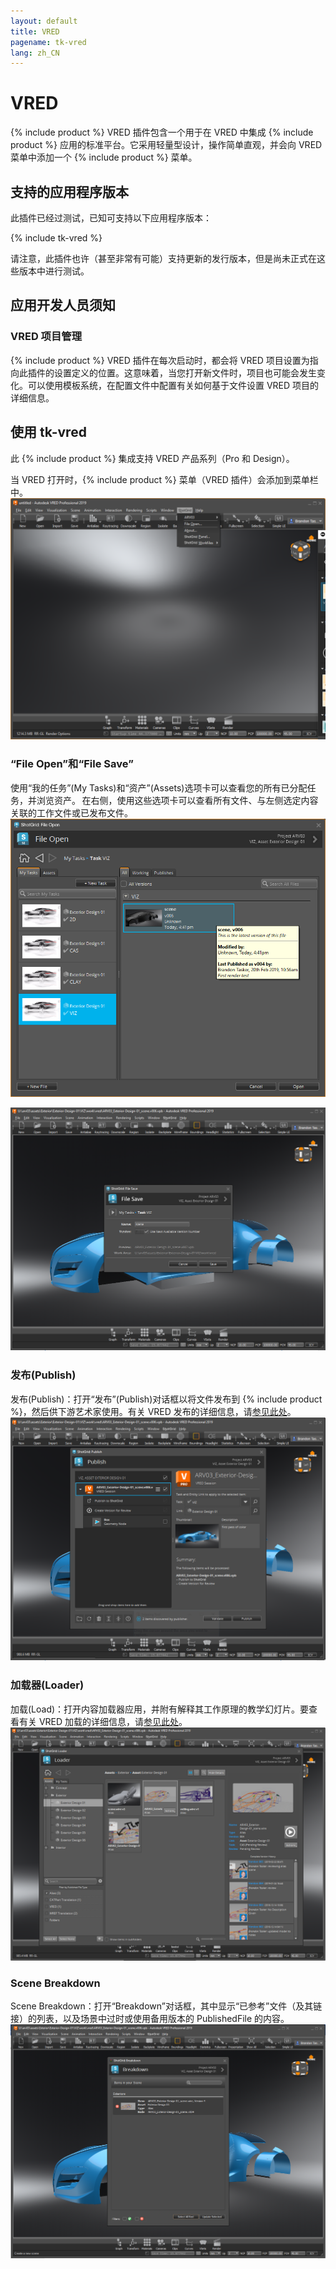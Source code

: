 ```yaml
---
layout: default
title: VRED
pagename: tk-vred
lang: zh_CN
---
```


# VRED

{% include product %} VRED 插件包含一个用于在 VRED 中集成 {% include product %} 应用的标准平台。它采用轻量型设计，操作简单直观，并会向 VRED 菜单中添加一个 {% include product %} 菜单。

## 支持的应用程序版本

此插件已经过测试，已知可支持以下应用程序版本： 

{% include tk-vred %}

请注意，此插件也许（甚至非常有可能）支持更新的发行版本，但是尚未正式在这些版本中进行测试。

## 应用开发人员须知

### VRED 项目管理

{% include product %} VRED 插件在每次启动时，都会将 VRED 项目设置为指向此插件的设置定义的位置。这意味着，当您打开新文件时，项目也可能会发生变化。可以使用模板系统，在配置文件中配置有关如何基于文件设置 VRED 项目的详细信息。

## 使用 tk-vred

此 {% include product %} 集成支持 VRED 产品系列（Pro 和 Design）。

当 VRED 打开时，{% include product %} 菜单（VRED 插件）会添加到菜单栏中。![菜单](../images/engines/vred-sg-menu.png)


### “File Open”和“File Save”

使用“我的任务”(My Tasks)和“资产”(Assets)选项卡可以查看您的所有已分配任务，并浏览资产。 在右侧，使用这些选项卡可以查看所有文件、与左侧选定内容关联的工作文件或已发布文件。![File Open](../images/engines/vred-file-open.png)

![File Save](../images/engines/vred-file-save.png)


### 发布(Publish) 
发布(Publish)：打开“发布”(Publish)对话框以将文件发布到 {% include product %}，然后供下游艺术家使用。有关 VRED 发布的详细信息，请[参见此处](https://github.com/shotgunsoftware/tk-vred/wiki/Publishing)。![发布(Publish)](../images/engines/vred-publish.png)


### 加载器(Loader) 
加载(Load)：打开内容加载器应用，并附有解释其工作原理的教学幻灯片。要查看有关 VRED 加载的详细信息，请[参见此处](https://github.com/shotgunsoftware/tk-vred/wiki/Loading)。![加载器(Loader)](../images/engines/vred-loader.png)

### Scene Breakdown 
Scene Breakdown：打开“Breakdown”对话框，其中显示“已参考”文件（及其链接）的列表，以及场景中过时或使用备用版本的 PublishedFile 的内容。![Scene Breakdown](../images/engines/vred-breakdown.png)
